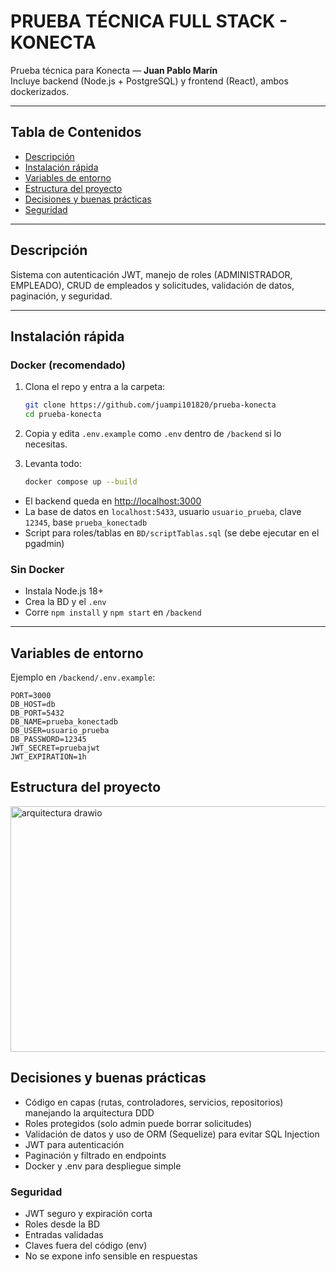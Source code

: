 # PRUEBA TÉCNICA FULL STACK - KONECTA

Prueba técnica para Konecta — **Juan Pablo Marín**  
Incluye backend (Node.js + PostgreSQL) y frontend (React), ambos dockerizados.

---

## Tabla de Contenidos

- [Descripción](#descripción)
- [Instalación rápida](#instalación-rápida)
- [Variables de entorno](#variables-de-entorno)
- [Estructura del proyecto](#estructura-del-proyecto)
- [Decisiones y buenas prácticas](#decisiones-y-buenas-prácticas)
- [Seguridad](#seguridad)

---

## Descripción

Sistema con autenticación JWT, manejo de roles (ADMINISTRADOR, EMPLEADO), CRUD de empleados y solicitudes, validación de datos, paginación, y seguridad.

---

## Instalación rápida

### Docker (recomendado)

1. Clona el repo y entra a la carpeta:
    ```bash
    git clone https://github.com/juampi101820/prueba-konecta
    cd prueba-konecta
    ```

2. Copia y edita `.env.example` como `.env` dentro de `/backend` si lo necesitas.

3. Levanta todo:
    ```bash
    docker compose up --build
    ```

- El backend queda en [http://localhost:3000](http://localhost:3000)
- La base de datos en `localhost:5433`, usuario `usuario_prueba`, clave `12345`, base `prueba_konectadb`
- Script para roles/tablas en `BD/scriptTablas.sql` (se debe ejecutar en el pgadmin)

### Sin Docker

- Instala Node.js 18+
- Crea la BD y el `.env`
- Corre `npm install` y `npm start` en `/backend`

---

## Variables de entorno

Ejemplo en `/backend/.env.example`:
```env
PORT=3000
DB_HOST=db
DB_PORT=5432
DB_NAME=prueba_konectadb
DB_USER=usuario_prueba
DB_PASSWORD=12345
JWT_SECRET=pruebajwt
JWT_EXPIRATION=1h
```

## Estructura del proyecto
<img width="991" height="393" alt="arquitectura drawio" src="https://github.com/user-attachments/assets/4d6b22f0-6b04-4a54-a617-7e0fdb7ef549" />

## Decisiones y buenas prácticas
- Código en capas (rutas, controladores, servicios, repositorios) manejando la arquitectura DDD
- Roles protegidos (solo admin puede borrar solicitudes)
- Validación de datos y uso de ORM (Sequelize) para evitar SQL Injection
- JWT para autenticación
- Paginación y filtrado en endpoints
- Docker y .env para despliegue simple

### Seguridad
- JWT seguro y expiración corta
- Roles desde la BD
- Entradas validadas
- Claves fuera del código (env)
- No se expone info sensible en respuestas
